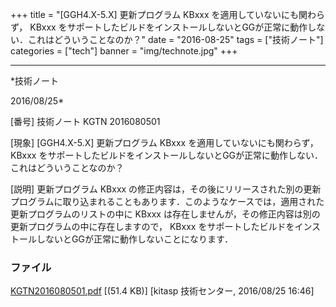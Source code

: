 ﻿+++
title = "[GGH4.X-5.X] 更新プログラム KBxxx を適用していないにも関わらず， KBxxx をサポートしたビルドをインストールしないとGGが正常に動作しない．これはどういうことなのか？"
date = "2016-08-25"
tags = ["技術ノート"]
categories = ["tech"]
banner = "img/technote.jpg"
+++

-----------------------------------------------------------------------------------------------------------------------------

*技術ノート

2016/08/25*


[番号]
技術ノート KGTN 2016080501

[現象]
[GGH4.X-5.X] 更新プログラム KBxxx を適用していないにも関わらず， KBxxx
をサポートしたビルドをインストールしないとGGが正常に動作しない．これはどういうことなのか？

[説明]
更新プログラム KBxxx
の修正内容は，その後にリリースされた別の更新プログラムに取り込まれることもあります．このようなケースでは，適用された更新プログラムのリストの中に
KBxxx
は存在しませんが，その修正内容は別の更新プログラムの中に存在しますので，
KBxxx
をサポートしたビルドをインストールしないとGGが正常に動作しないことになります．


### ファイル

 
 


[KGTN2016080501.pdf](http://techreport.kitasp.net/attachments/download/2930/KGTN2016080501.pdf)
 [(51.4 KB)] [kitasp 技術センター, 2016/08/25
16:46]


 


 

